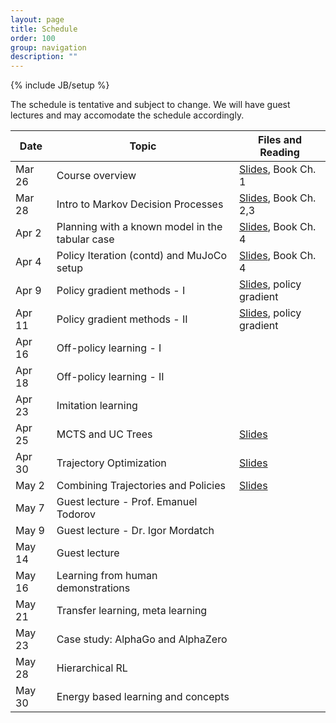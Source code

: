 ```yaml
---
layout: page
title: Schedule
order: 100
group: navigation
description: ""
---
```

{% include JB/setup %}

The schedule is tentative and subject to change. We will have guest lectures and may accomodate the schedule accordingly.

| Date                          | Topic                                           | Files and Reading                                       |
| ----------------------------- | ----------------------------------------------- | --------------------------------                        |
| Mar 26                        | Course overview                                 | [Slides](files/lecture1_intro.pdf), Book Ch. 1          |
| Mar 28                        | Intro to Markov Decision Processes              | [Slides](files/lecture2_mdp.pdf), Book Ch. 2,3          |
| Apr 2                         | Planning with a known model in the tabular case | [Slides](files/lecture3_policyiter.pdf), Book Ch. 4     |
| Apr 4                         | Policy Iteration (contd) and MuJoCo setup       | [Slides](files/lecture4_policyiter.pdf), Book Ch. 4     |
| Apr 9                         | Policy gradient methods - I                     | [Slides](files/lecture5_reinforce.pdf), policy gradient |
| Apr 11                        | Policy gradient methods - II                    | [Slides](files/lecture6_npg.pdf), policy gradient       |
| Apr 16                        | Off-policy learning - I                         |
| Apr 18                        | Off-policy learning - II                        |
| Apr 23                        | Imitation learning                              |
| Apr 25                        | MCTS and UC Trees                               | [Slides](files/MCTS.pdf)                                |
| Apr 30                        | Trajectory Optimization                         | [Slides](files/trajopt.pdf)                             |
| May 2                         | Combining Trajectories and Policies             | [Slides](files/gps.pdf)                                 |
| May 7                         | Guest lecture - Prof. Emanuel Todorov           |
| May 9                         | Guest lecture - Dr. Igor Mordatch               |
| May 14                        | Guest lecture                                   |
| May 16                        | Learning from human demonstrations              |
| May 21                        | Transfer learning, meta learning                |
| May 23                        | Case study: AlphaGo and AlphaZero               |
| May 28                        | Hierarchical RL                                 |
| May 30                        | Energy based learning and concepts              |

